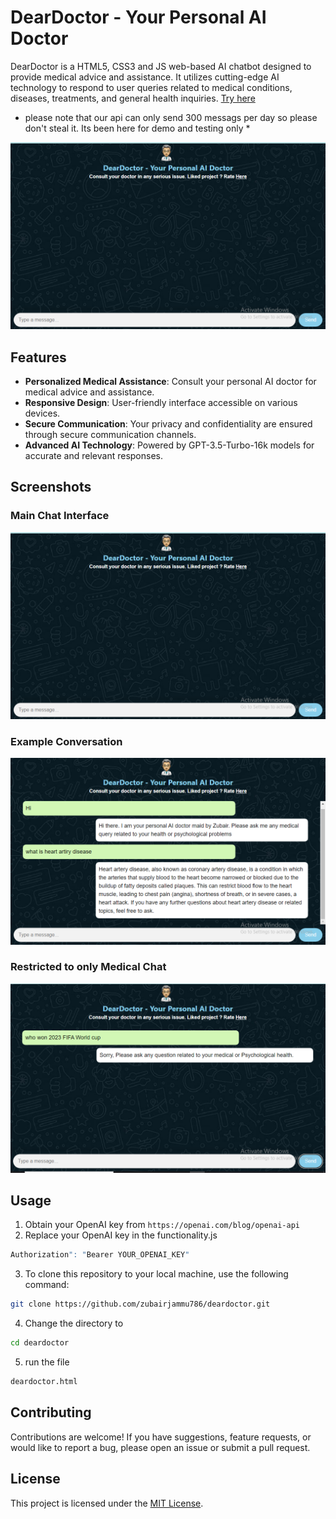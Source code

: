 # DearDoctor - Your Personal AI Doctor
DearDoctor is a HTML5, CSS3 and JS web-based AI chatbot designed to provide medical advice and assistance. It utilizes cutting-edge AI technology to respond to user queries related to medical conditions, diseases, treatments, and general health inquiries. [Try here](https://zubairjammu786.github.io/deardoctor)

* please note that our api can only send 300 messags per day so please don't steal it. Its been here for demo and testing only *

![Chat Interface](doctorgpt.PNG)

## Features
- **Personalized Medical Assistance**: Consult your personal AI doctor for medical advice and assistance.
- **Responsive Design**: User-friendly interface accessible on various devices.
- **Secure Communication**: Your privacy and confidentiality are ensured through secure communication channels.
- **Advanced AI Technology**: Powered by GPT-3.5-Turbo-16k models for accurate and relevant responses.

## Screenshots

### Main Chat Interface
![Chat Interface](doctorgpt.PNG)

### Example Conversation
![Example Conversation](doctorgpt2.PNG)

### Restricted to only Medical Chat
![Privacy and Disclaimer](doctorgpt3.PNG)

## Usage

1. Obtain your OpenAI key from `https://openai.com/blog/openai-api`
2. Replace your OpenAI key in the functionality.js
```bash
Authorization": "Bearer YOUR_OPENAI_KEY"
``` 
3. To clone this repository to your local machine, use the following command:
```bash
git clone https://github.com/zubairjammu786/deardoctor.git
```
4. Change the directory to
```bash
cd deardoctor
```
5. run the file
```bash
deardoctor.html
```

## Contributing
Contributions are welcome! If you have suggestions, feature requests, or would like to report a bug, please open an issue or submit a pull request.

## License
This project is licensed under the [MIT License](LICENSE).

